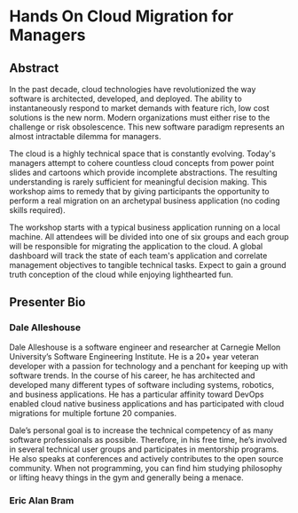 # Hands On Cloud Migration for Managers

## Abstract
In the past decade, cloud technologies have revolutionized the way software is
architected, developed, and deployed. The ability to instantaneously respond to
market demands with feature rich, low cost solutions is the new norm. Modern
organizations must either rise to the challenge or risk obsolescence. This new
software paradigm represents an almost intractable dilemma for managers. 

The cloud is a highly technical space that is constantly evolving. Today's
managers attempt to cohere countless cloud concepts from power point slides and
cartoons which provide incomplete abstractions. The resulting understanding is
rarely sufficient for meaningful decision making. This workshop aims to remedy
that by giving participants the opportunity to perform a real migration on an
archetypal business application (no coding skills required).

The workshop starts with a typical business application running on a local
machine. All attendees will be divided into one of six groups and each group
will be responsible for migrating the application to the cloud. A global
dashboard will track the state of each team's application and correlate
management objectives to tangible technical tasks. Expect to gain a ground truth
conception of the cloud while enjoying lighthearted fun.

## Presenter Bio
### Dale Alleshouse
Dale Alleshouse is a software engineer and researcher at Carnegie Mellon
University’s Software Engineering Institute. He is a 20+ year veteran developer
with a passion for technology and a penchant for keeping up with software
trends. In the course of his career, he has architected and developed many
different types of software including systems, robotics, and business
applications. He has a particular affinity toward DevOps enabled cloud native
business applications and has participated with cloud migrations for multiple
fortune 20 companies.

Dale’s personal goal is to increase the technical competency of as many software
professionals as possible. Therefore, in his free time, he’s involved in several
technical user groups and participates in mentorship programs. He also speaks at
conferences and actively contributes to the open source community. When not
programming, you can find him studying philosophy or lifting heavy things in the
gym and generally being a menace.

### Eric Alan Bram
<INSERT YOUR BIO HERE>

